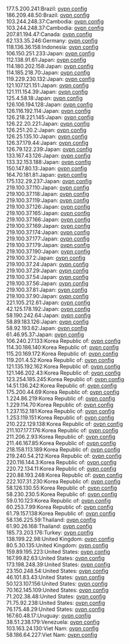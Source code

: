 177.5.200.241:Brazil: [ovpn config](vpn/177_5_200_241.ovpn)  
186.209.48.50:Brazil: [ovpn config](vpn/186_209_48_50.ovpn)  
103.244.248.37:Cambodia: [ovpn config](vpn/103_244_248_37.ovpn)  
103.244.248.37:Cambodia: [ovpn config](vpn/103_244_248_37.ovpn)  
207.81.194.47:Canada: [ovpn config](vpn/207_81_194_47.ovpn)  
62.133.35.246:Germany: [ovpn config](vpn/62_133_35_246.ovpn)  
118.136.36.158:Indonesia: [ovpn config](vpn/118_136_36_158.ovpn)  
106.150.251.233:Japan: [ovpn config](vpn/106_150_251_233.ovpn)  
112.138.91.61:Japan: [ovpn config](vpn/112_138_91_61.ovpn)  
114.180.202.158:Japan: [ovpn config](vpn/114_180_202_158.ovpn)  
114.185.218.70:Japan: [ovpn config](vpn/114_185_218_70.ovpn)  
119.229.230.132:Japan: [ovpn config](vpn/119_229_230_132.ovpn)  
121.107.121.151:Japan: [ovpn config](vpn/121_107_121_151.ovpn)  
121.111.154.39:Japan: [ovpn config](vpn/121_111_154_39.ovpn)  
125.4.58.18:Japan: [ovpn config](vpn/125_4_58_18.ovpn)  
126.106.194.128:Japan: [ovpn config](vpn/126_106_194_128.ovpn)  
126.116.192.114:Japan: [ovpn config](vpn/126_116_192_114.ovpn)  
126.218.221.145:Japan: [ovpn config](vpn/126_218_221_145.ovpn)  
126.22.20.221:Japan: [ovpn config](vpn/126_22_20_221.ovpn)  
126.251.20.2:Japan: [ovpn config](vpn/126_251_20_2.ovpn)  
126.25.135.10:Japan: [ovpn config](vpn/126_25_135_10.ovpn)  
126.37.179.44:Japan: [ovpn config](vpn/126_37_179_44.ovpn)  
126.79.122.239:Japan: [ovpn config](vpn/126_79_122_239.ovpn)  
133.167.43.126:Japan: [ovpn config](vpn/133_167_43_126.ovpn)  
133.32.153.188:Japan: [ovpn config](vpn/133_32_153_188.ovpn)  
150.147.80.13:Japan: [ovpn config](vpn/150_147_80_13.ovpn)  
164.70.181.81:Japan: [ovpn config](vpn/164_70_181_81.ovpn)  
175.132.29.237:Japan: [ovpn config](vpn/175_132_29_237.ovpn)  
219.100.37.110:Japan: [ovpn config](vpn/219_100_37_110.ovpn)  
219.100.37.118:Japan: [ovpn config](vpn/219_100_37_118.ovpn)  
219.100.37.119:Japan: [ovpn config](vpn/219_100_37_119.ovpn)  
219.100.37.126:Japan: [ovpn config](vpn/219_100_37_126.ovpn)  
219.100.37.165:Japan: [ovpn config](vpn/219_100_37_165.ovpn)  
219.100.37.166:Japan: [ovpn config](vpn/219_100_37_166.ovpn)  
219.100.37.169:Japan: [ovpn config](vpn/219_100_37_169.ovpn)  
219.100.37.174:Japan: [ovpn config](vpn/219_100_37_174.ovpn)  
219.100.37.177:Japan: [ovpn config](vpn/219_100_37_177.ovpn)  
219.100.37.179:Japan: [ovpn config](vpn/219_100_37_179.ovpn)  
219.100.37.190:Japan: [ovpn config](vpn/219_100_37_190.ovpn)  
219.100.37.2:Japan: [ovpn config](vpn/219_100_37_2.ovpn)  
219.100.37.24:Japan: [ovpn config](vpn/219_100_37_24.ovpn)  
219.100.37.29:Japan: [ovpn config](vpn/219_100_37_29.ovpn)  
219.100.37.54:Japan: [ovpn config](vpn/219_100_37_54.ovpn)  
219.100.37.56:Japan: [ovpn config](vpn/219_100_37_56.ovpn)  
219.100.37.81:Japan: [ovpn config](vpn/219_100_37_81.ovpn)  
219.100.37.90:Japan: [ovpn config](vpn/219_100_37_90.ovpn)  
221.105.212.61:Japan: [ovpn config](vpn/221_105_212_61.ovpn)  
42.125.178.192:Japan: [ovpn config](vpn/42_125_178_192.ovpn)  
58.190.242.64:Japan: [ovpn config](vpn/58_190_242_64.ovpn)  
58.89.183.126:Japan: [ovpn config](vpn/58_89_183_126.ovpn)  
58.92.193.62:Japan: [ovpn config](vpn/58_92_193_62.ovpn)  
61.46.95.37:Japan: [ovpn config](vpn/61_46_95_37.ovpn)  
106.240.27.133:Korea Republic of: [ovpn config](vpn/106_240_27_133.ovpn)  
114.30.186.140:Korea Republic of: [ovpn config](vpn/114_30_186_140.ovpn)  
115.20.169.172:Korea Republic of: [ovpn config](vpn/115_20_169_172.ovpn)  
119.201.4.52:Korea Republic of: [ovpn config](vpn/119_201_4_52.ovpn)  
121.135.192.162:Korea Republic of: [ovpn config](vpn/121_135_192_162.ovpn)  
121.146.202.43:Korea Republic of: [ovpn config](vpn/121_146_202_43.ovpn)  
123.254.185.245:Korea Republic of: [ovpn config](vpn/123_254_185_245.ovpn)  
14.51.136.242:Korea Republic of: [ovpn config](vpn/14_51_136_242.ovpn)  
175.200.44.69:Korea Republic of: [ovpn config](vpn/175_200_44_69.ovpn)  
1.224.86.219:Korea Republic of: [ovpn config](vpn/1_224_86_219.ovpn)  
1.229.114.70:Korea Republic of: [ovpn config](vpn/1_229_114_70.ovpn)  
1.237.152.181:Korea Republic of: [ovpn config](vpn/1_237_152_181.ovpn)  
1.253.119.151:Korea Republic of: [ovpn config](vpn/1_253_119_151.ovpn)  
210.222.129.138:Korea Republic of: [ovpn config](vpn/210_222_129_138.ovpn)  
211.107.177.176:Korea Republic of: [ovpn config](vpn/211_107_177_176.ovpn)  
211.206.2.93:Korea Republic of: [ovpn config](vpn/211_206_2_93.ovpn)  
211.46.167.85:Korea Republic of: [ovpn config](vpn/211_46_167_85.ovpn)  
218.158.113.189:Korea Republic of: [ovpn config](vpn/218_158_113_189.ovpn)  
219.240.54.212:Korea Republic of: [ovpn config](vpn/219_240_54_212.ovpn)  
220.116.144.3:Korea Republic of: [ovpn config](vpn/220_116_144_3.ovpn)  
220.72.134.11:Korea Republic of: [ovpn config](vpn/220_72_134_11.ovpn)  
220.88.193.248:Korea Republic of: [ovpn config](vpn/220_88_193_248.ovpn)  
222.107.31.230:Korea Republic of: [ovpn config](vpn/222_107_31_230.ovpn)  
58.126.130.55:Korea Republic of: [ovpn config](vpn/58_126_130_55.ovpn)  
58.230.230.5:Korea Republic of: [ovpn config](vpn/58_230_230_5.ovpn)  
59.0.10.123:Korea Republic of: [ovpn config](vpn/59_0_10_123.ovpn)  
60.253.7.99:Korea Republic of: [ovpn config](vpn/60_253_7_99.ovpn)  
61.79.157.138:Korea Republic of: [ovpn config](vpn/61_79_157_138.ovpn)  
58.136.225.59:Thailand: [ovpn config](vpn/58_136_225_59.ovpn)  
61.90.26.168:Thailand: [ovpn config](vpn/61_90_26_168.ovpn)  
185.73.203.176:Turkey: [ovpn config](vpn/185_73_203_176.ovpn)  
138.199.22.98:United Kingdom: [ovpn config](vpn/138_199_22_98.ovpn)  
80.5.30.135:United Kingdom: [ovpn config](vpn/80_5_30_135.ovpn)  
159.89.195.223:United States: [ovpn config](vpn/159_89_195_223.ovpn)  
167.99.82.63:United States: [ovpn config](vpn/167_99_82_63.ovpn)  
173.198.248.39:United States: [ovpn config](vpn/173_198_248_39.ovpn)  
23.150.248.54:United States: [ovpn config](vpn/23_150_248_54.ovpn)  
46.101.83.43:United States: [ovpn config](vpn/46_101_83_43.ovpn)  
50.123.107.156:United States: [ovpn config](vpn/50_123_107_156.ovpn)  
70.162.145.109:United States: [ovpn config](vpn/70_162_145_109.ovpn)  
71.202.38.48:United States: [ovpn config](vpn/71_202_38_48.ovpn)  
71.75.92.238:United States: [ovpn config](vpn/71_75_92_238.ovpn)  
76.175.48.29:United States: [ovpn config](vpn/76_175_48_29.ovpn)  
167.60.48.17:Uruguay: [ovpn config](vpn/167_60_48_17.ovpn)  
38.51.238.179:Venezuela: [ovpn config](vpn/38_51_238_179.ovpn)  
103.163.24.130:Viet Nam: [ovpn config](vpn/103_163_24_130.ovpn)  
58.186.64.227:Viet Nam: [ovpn config](vpn/58_186_64_227.ovpn)  
